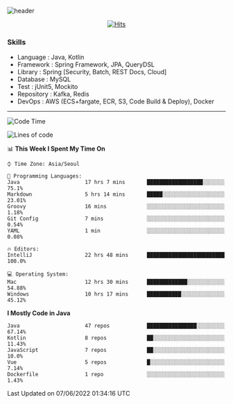 <!-- Github Profile Readme로 프로필 꾸미기 : https://zzsza.github.io/development/2020/07/10/make-github-profile-readme/ -->

<!-- github theme -->
  <!-- 
    ![header](https://capsule-render.vercel.app/api?type=slice&color=e0f0e3&height=150&section=header&text=beasy&fontSize=45)
  -->
  ![header](https://capsule-render.vercel.app/api?type=soft&color=e0f0e3&height=150&section=header&text=Choi-YongSeok&fontSize=55&animation=twinkling)


<!-- hits count : https://hits.seeyoufarm.com/ -->
<div align=center>
    
  [![Hits](https://hits.seeyoufarm.com/api/count/incr/badge.svg?url=https%3A%2F%2Fgithub.com%2Fchoi-ys&count_bg=%2379C83D&title_bg=%23555555&icon=&icon_color=%23E7E7E7&title=hits&edge_flat=false)](https://hits.seeyoufarm.com)

</div>


<!-- Committed Top Lang -->
<div align=center>
</div>


### Skills
 - Language : Java, Kotlin
 - Framework : Spring Framework, JPA, QueryDSL
 - Library : Spring [Security, Batch, REST Docs, Cloud]
 - Database : MySQL
 - Test : jUnit5, Mockito
 - Repository : Kafka, Redis
 - DevOps : AWS (ECS+fargate, ECR, S3, Code Build & Deploy), Docker

---

<!--START_SECTION:waka-->
![Code Time](http://img.shields.io/badge/Code%20Time-2%2C362%20hrs%2016%20mins-blue)

![Lines of code](https://img.shields.io/badge/From%20Hello%20World%20I%27ve%20Written-211%20Thousand%20lines%20of%20code-blue)

📊 **This Week I Spent My Time On** 

```text
⌚︎ Time Zone: Asia/Seoul

💬 Programming Languages: 
Java                     17 hrs 7 mins       ██████████████████░░░░░░░   75.1% 
Markdown                 5 hrs 14 mins       █████░░░░░░░░░░░░░░░░░░░░   23.01% 
Groovy                   16 mins             ░░░░░░░░░░░░░░░░░░░░░░░░░   1.18% 
Git Config               7 mins              ░░░░░░░░░░░░░░░░░░░░░░░░░   0.54% 
YAML                     1 min               ░░░░░░░░░░░░░░░░░░░░░░░░░   0.08%

🔥 Editors: 
IntelliJ                 22 hrs 48 mins      █████████████████████████   100.0%

💻 Operating System: 
Mac                      12 hrs 30 mins      █████████████░░░░░░░░░░░░   54.88% 
Windows                  10 hrs 17 mins      ███████████░░░░░░░░░░░░░░   45.12%

```

**I Mostly Code in Java** 

```text
Java                     47 repos            ████████████████░░░░░░░░░   67.14% 
Kotlin                   8 repos             ██░░░░░░░░░░░░░░░░░░░░░░░   11.43% 
JavaScript               7 repos             ██░░░░░░░░░░░░░░░░░░░░░░░   10.0% 
Vue                      5 repos             █░░░░░░░░░░░░░░░░░░░░░░░░   7.14% 
Dockerfile               1 repo              ░░░░░░░░░░░░░░░░░░░░░░░░░   1.43%

```



 Last Updated on 07/06/2022 01:34:16 UTC
<!--END_SECTION:waka-->

<!-- 
![footer](https://capsule-render.vercel.app/api?section=footer&type=slice&color=e0f0e3)
-->

